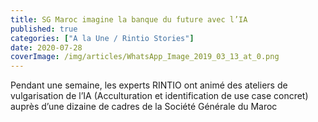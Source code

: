 ```yaml
---
title: SG Maroc imagine la banque du future avec l’IA
published: true
categories: ["A la Une / Rintio Stories"]
date: 2020-07-28
coverImage: /img/articles/WhatsApp_Image_2019_03_13_at_0.png
---
```


Pendant une semaine, les experts RINTIO ont animé des ateliers de vulgarisation de l’IA (Acculturation et identification de use case concret) auprès d’une dizaine de cadres de la Société Générale du Maroc




